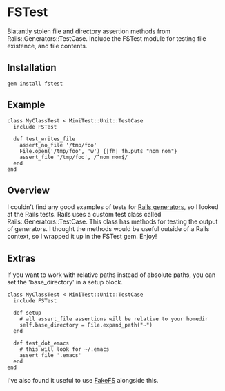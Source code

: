 # FSTest

Blatantly stolen file and directory assertion methods from
Rails::Generators::TestCase. Include the FSTest module for testing file
existence, and file contents.

## Installation

    gem install fstest

## Example

    class MyClassTest < MiniTest::Unit::TestCase
      include FSTest

      def test_writes_file
        assert_no_file '/tmp/foo'
        File.open('/tmp/foo', 'w') {|fh| fh.puts "nom nom"}
        assert_file '/tmp/foo', /^nom nom$/
      end
    end

## Overview

I couldn't find any good examples of tests for [Rails
generators](http://guides.rubyonrails.org/generators.html), so I looked at the
Rails tests. Rails uses a custom test class called
Rails::Generators::TestCase. This class has methods for testing the output of
generators. I thought the methods would be useful outside of a Rails context,
so I wrapped it up in the FSTest gem. Enjoy!

## Extras

If you want to work with relative paths instead of absolute paths, you can
set the 'base\_directory' in a setup block.

    class MyClassTest < MiniTest::Unit::TestCase
      include FSTest

      def setup
        # all assert_file assertions will be relative to your homedir
        self.base_directory = File.expand_path("~")
      end

      def test_dot_emacs
        # this will look for ~/.emacs
        assert_file '.emacs'
      end
    end

I've also found it useful to use [FakeFS](https://github.com/defunkt/fakefs)
alongside this.